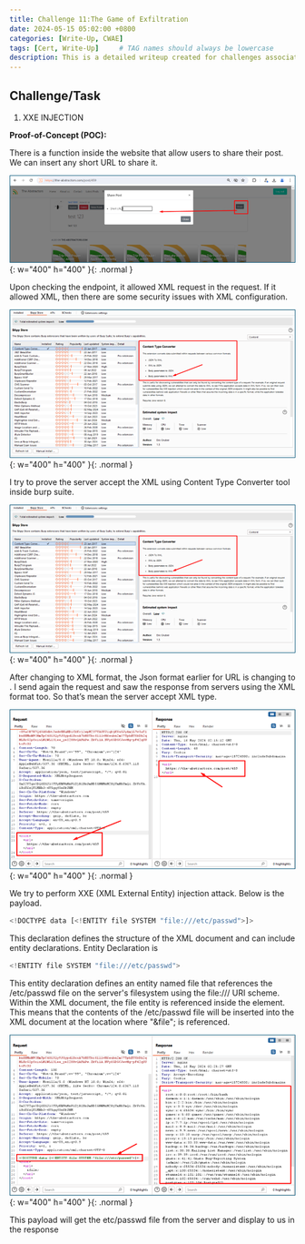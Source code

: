 ```yaml
---
title: Challenge 11:The Game of Exfiltration
date: 2024-05-15 05:02:00 +0800
categories: [Write-Up, CWAE]
tags: [Cert, Write-Up]     # TAG names should always be lowercase
description: This is a detailed writeup created for challenges associated with the Certified Web AppSecurity Expert (CWAE) certification. 
---
```


## Challenge/Task

1. XXE INJECTION

**Proof-of-Concept (POC):**

There is a function inside the website that allow users to share their post. We can insert any short URL to share it. 

![POC-otb](/img/cwae/goe1.png){: w="400" h="400" }{: .normal }

Upon checking the endpoint, it allowed XML request in the request. If it allowed XML, then there are some security issues with XML configuration. 

![POC-otb](/img/cwae/goe2.png){: w="400" h="400" }{: .normal }

I try to prove the server accept the XML using Content Type Converter tool inside burp suite. 

![POC-otb](/img/cwae/goe3.png){: w="400" h="400" }{: .normal }

After changing to XML format, the Json format earlier for URL is changing to <url></url>. I send again the request and saw the response from servers using the XML format too. So that’s mean the server accept XML type.

![POC-otb](/img/cwae/goe4.png){: w="400" h="400" }{: .normal }

We try to perform XXE (XML External Entity) injection attack. Below is  the payload. 

```jsx
<!DOCTYPE data [<!ENTITY file SYSTEM "file:///etc/passwd">]>
```
This declaration defines the structure of the XML document and can include entity declarations.
Entity Declaration is 
```jsx
<!ENTITY file SYSTEM "file:///etc/passwd">
```
This entity declaration defines an entity named file that references the /etc/passwd file on the server's filesystem using the file:/// URI scheme.
Within the XML document, the file entity is referenced inside the <url> element. This means that the contents of the /etc/passwd file will be inserted into the XML document at the location where "&file"; is referenced.


![POC-otb](/img/cwae/goe5.png){: w="400" h="400" }{: .normal }

This payload will get the etc/passwd file from the server and display to us in the response